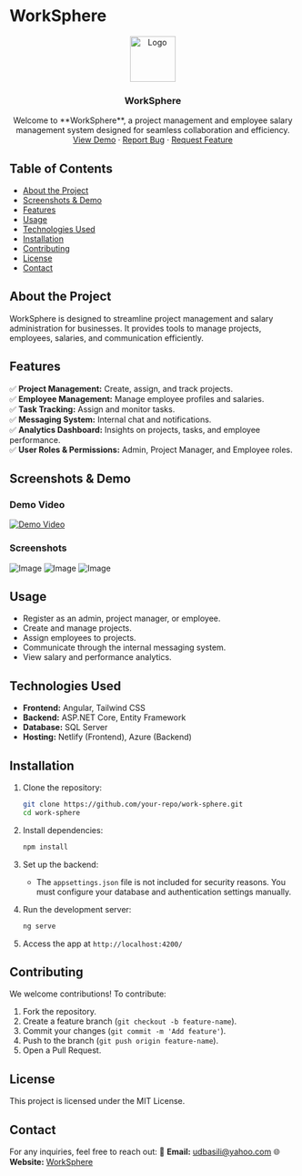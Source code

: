 # WorkSphere

<div align="center">
  <img src="https://github.com/user-attachments/assets/6e5e6aa1-3197-40ea-88ec-5191c149f96f" alt="Logo" width="80" height="80">

<h3 align="center">WorkSphere</h3>

  <p align="center">
Welcome to **WorkSphere**, a project management and employee salary management system designed for seamless collaboration and efficiency.
    <br />
    <a href="https://work-sphere-app.netlify.app/">View Demo</a>
    ·
    <a href="https://github.com/udabasili/WorkSphere/issues">Report Bug</a>
    ·
    <a href="https://github.com/udabasili/WorkSphere/issues/new?labels=enhancement&template=feature-request---.md">Request Feature</a>
  </p>
</div>

## Table of Contents

- [About the Project](#about-the-project)
- [Screenshots & Demo](#screenshots--demo)
- [Features](#features)
- [Usage](#usage)
- [Technologies Used](#technologies-used)
- [Installation](#installation)
- [Contributing](#contributing)
- [License](#license)
- [Contact](#contact)

## About the Project

WorkSphere is designed to streamline project management and salary administration for businesses. It provides tools to manage projects, employees, salaries, and communication efficiently.

## Features

✅ **Project Management:** Create, assign, and track projects.  
✅ **Employee Management:** Manage employee profiles and salaries.  
✅ **Task Tracking:** Assign and monitor tasks.  
✅ **Messaging System:** Internal chat and notifications.  
✅ **Analytics Dashboard:** Insights on projects, tasks, and employee performance.  
✅ **User Roles & Permissions:** Admin, Project Manager, and Employee roles.  

## Screenshots & Demo

### Demo Video

[![Demo Video](https://github.com/user-attachments/assets/449f7a7b-0814-46af-b414-30b57aa1b93a)](https://github.com/user-attachments/assets/449f7a7b-0814-46af-b414-30b57aa1b93a)

### Screenshots

![Image](https://github.com/user-attachments/assets/108c2f3f-46ba-4562-a459-678609bfd167)
![Image](https://github.com/user-attachments/assets/19bba99c-ae97-4472-8482-40f9839cb57a)
![Image](https://github.com/user-attachments/assets/908c10f4-e7fa-4704-b467-575f149d18a0)

## Usage

- Register as an admin, project manager, or employee.
- Create and manage projects.
- Assign employees to projects.
- Communicate through the internal messaging system.
- View salary and performance analytics.

## Technologies Used

- **Frontend:** Angular, Tailwind CSS  
- **Backend:** ASP.NET Core, Entity Framework  
- **Database:** SQL Server  
- **Hosting:** Netlify (Frontend), Azure (Backend)  

## Installation

1. Clone the repository:

   ```sh
   git clone https://github.com/your-repo/work-sphere.git
   cd work-sphere
   ```

2. Install dependencies:

   ```sh
   npm install
   ```

3. Set up the backend:
   - The `appsettings.json` file is not included for security reasons. You must configure your database and authentication settings manually.

4. Run the development server:

   ```sh
   ng serve
   ```

5. Access the app at `http://localhost:4200/`

## Contributing

We welcome contributions! To contribute:

1. Fork the repository.
2. Create a feature branch (`git checkout -b feature-name`).
3. Commit your changes (`git commit -m 'Add feature'`).
4. Push to the branch (`git push origin feature-name`).
5. Open a Pull Request.

## License

This project is licensed under the MIT License.

## Contact

For any inquiries, feel free to reach out:
📧 **Email:** <udbasili@yahoo.com>
🌐 **Website:** [WorkSphere](https://work-sphere-app.netlify.app/)  
